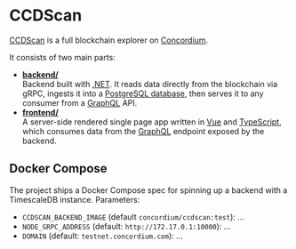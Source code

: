 # CCDScan

[CCDScan](https://ccdscan.io) is a full blockchain explorer on [Concordium](https://www.concordium.com/).

It consists of two main parts:

- **[backend/](./backend/README.md)**  
  Backend built with [.NET](https://dotnet.microsoft.com/en-us/). It reads data directly from the blockchain via gRPC, ingests it into a [PostgreSQL database](https://www.postgresql.org/), then serves it to any consumer from a [GraphQL](https://graphql.org/) API.
- **[frontend/](./frontend/README.md)**  
  A server-side rendered single page app written in [Vue](https://vuejs.org/) and [TypeScript](https://www.typescriptlang.org/), which consumes data from the [GraphQL](https://graphql.org/) endpoint exposed by the backend.

## Docker Compose

The project ships a Docker Compose spec for spinning up a backend with a TimescaleDB instance. Parameters:

- `CCDSCAN_BACKEND_IMAGE` (default `concordium/ccdscan:test`): ...
- `NODE_GRPC_ADDRESS` (default: `http://172.17.0.1:10000`): ...
- `DOMAIN` (default: `testnet.concordium.com`): ...

